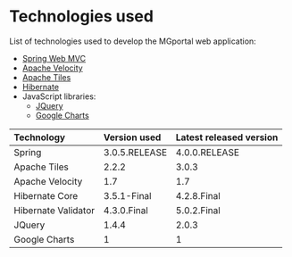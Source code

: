 # Technologies used #

List of technologies used to develop the MGportal web application:
  * [Spring Web MVC](http://docs.spring.io/spring/docs/3.0.5.RELEASE/spring-framework-reference/html/mvc.html)
  * [Apache Velocity](http://velocity.apache.org/)
  * [Apache Tiles](https://tiles.apache.org/)
  * [Hibernate](http://hibernate.org/)
  * JavaScript libraries:
    * [JQuery](http://jquery.com/)
    * [Google Charts](https://developers.google.com/chart/?hl=de)


| **Technology** | **Version used** | **Latest released version** |
|:---------------|:-----------------|:----------------------------|
| Spring         | 3.0.5.RELEASE    | 4.0.0.RELEASE               |
| Apache Tiles   | 2.2.2            | 3.0.3                       |
| Apache Velocity | 1.7              | 1.7                         |
| Hibernate Core | 3.5.1-Final      | 4.2.8.Final                 |
| Hibernate Validator | 4.3.0.Final      | 5.0.2.Final                 |
| JQuery         | 1.4.4            | 2.0.3                       |
| Google Charts  | 1                | 1                           |